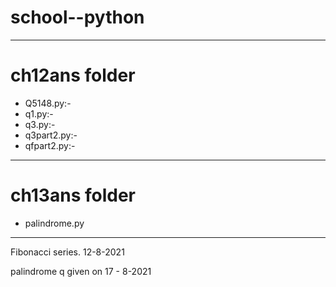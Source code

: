 # school--python
---
# **ch12ans folder** 
* Q5148.py:-
* q1.py:-
* q3.py:-
* q3part2.py:-
* qfpart2.py:-
---
# **ch13ans folder** 
* palindrome.py
---
Fibonacci series. 12-8-2021

palindrome q given on 17 - 8-2021
